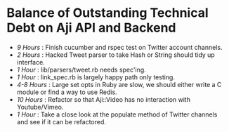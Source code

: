 Balance of Outstanding Technical Debt on Aji API and Backend
============================================================
- *9 Hours* : Finish cucumber and rspec test on Twitter account channels.
- *2 Hours* : Hacked Tweet parser to take Hash or String should tidy up interface.
- *1 Hour* : lib/parsers/tweet.rb needs spec'ing.
- *1 Hour* : link_spec.rb is largely happy path only testing.
- *4-8 Hours* : Large set opts in Ruby are slow, we should either write a C module or find a way to use Redis.
- *10 Hours* : Refactor so that Aji::Video has no interaction with Youtube/Vimeo.
- *1 Hour* : Take a close look at the populate method of Twitter channels and see if it can be refactored.
